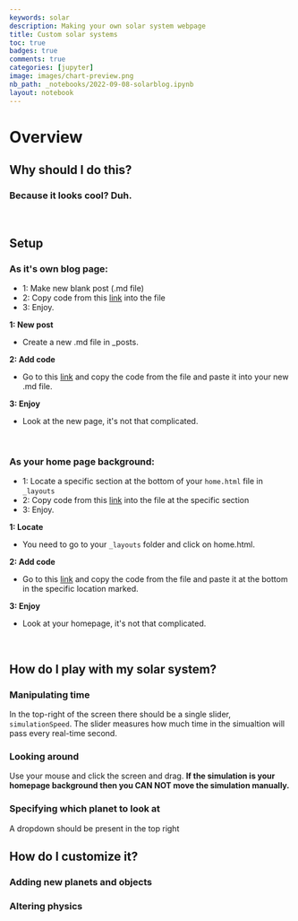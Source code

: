 ```yaml
---
keywords: solar
description: Making your own solar system webpage
title: Custom solar systems
toc: true 
badges: true
comments: true
categories: [jupyter]
image: images/chart-preview.png
nb_path: _notebooks/2022-09-08-solarblog.ipynb
layout: notebook
---
```


# Overview
## Why should I do this?
### Because it looks cool? Duh.
<br>

## Setup
### As it's own blog page:
- 1: Make new blank post (.md file)
- 2: Copy code from this [link]() into the file
- 3: Enjoy.

<b> 1: New post</b>

- Create a new .md file in _posts.

<b> 2: Add code</b>

- Go to this [link]() and copy the code from the file and paste it into your new .md file.

<b> 3: Enjoy </b>

- Look at the new page, it's not that complicated.

<br>

### As your home page background:

- 1: Locate a specific section at the bottom of your ```home.html``` file in ```_layouts```
- 2: Copy code from this [link]() into the file at the specific section
- 3: Enjoy.

<b> 1: Locate</b>

- You need to go to your ```_layouts``` folder and click on home.html.

<b> 2: Add code</b>

- Go to this [link]() and copy the code from the file and paste it at the bottom in the specific location marked.

<b> 3: Enjoy </b>

- Look at your homepage, it's not that complicated.

<br>

## How do I play with my solar system?
### Manipulating time
In the top-right of the screen there should be a single slider, ```simulationSpeed```. The slider measures how much time in the simualtion will pass every real-time second.
### Looking around
Use your mouse and click the screen and drag. <b>If the simulation is your homepage background then you CAN NOT move the simulation manually.</b>
### Specifying which planet to look at
A dropdown should be present in the top right
## How do I customize it?
### Adding new planets and objects
### Altering physics